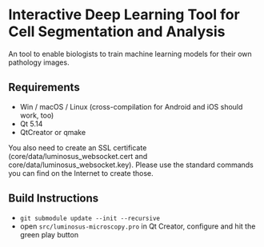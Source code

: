 # Interactive Deep Learning Tool for Cell Segmentation and Analysis
An tool to enable biologists to train machine learning models for their own pathology images.

## Requirements

* Win / macOS / Linux (cross-compilation for Android and iOS should work, too)
* Qt 5.14
* QtCreator or qmake

You also need to create an SSL certificate (core/data/luminosus_websocket.cert and core/data/luminosus_websocket.key). Please use the standard commands you can find on the Internet to create those.

## Build Instructions

* `git submodule update --init --recursive`
* open `src/luminosus-microscopy.pro` in Qt Creator, configure and hit the green play button
